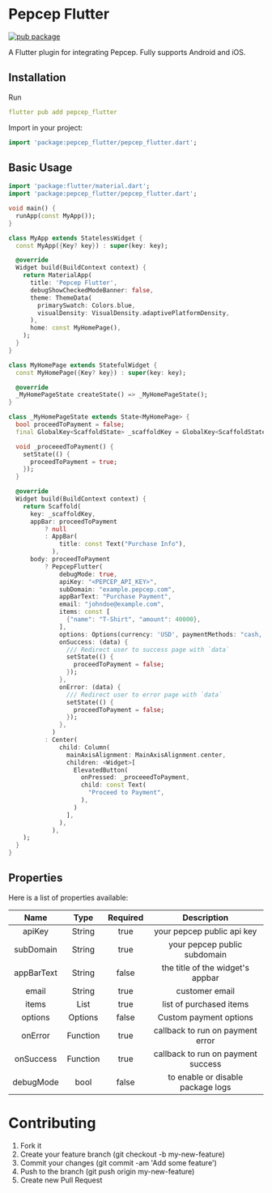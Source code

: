 # Pepcep Flutter

[![pub package](https://img.shields.io/pub/v/pepcep_flutter.svg)](https://pub.dartlang.org/packages/pepcep_flutter)

A Flutter plugin for integrating Pepcep. Fully supports Android and iOS.


## Installation

Run

```yaml
flutter pub add pepcep_flutter
```

Import in your project:

```dart
import 'package:pepcep_flutter/pepcep_flutter.dart';
```

## Basic Usage

```dart
import 'package:flutter/material.dart';
import 'package:pepcep_flutter/pepcep_flutter.dart';

void main() {
  runApp(const MyApp());
}

class MyApp extends StatelessWidget {
  const MyApp({Key? key}) : super(key: key);

  @override
  Widget build(BuildContext context) {
    return MaterialApp(
      title: 'Pepcep Flutter',
      debugShowCheckedModeBanner: false,
      theme: ThemeData(
        primarySwatch: Colors.blue,
        visualDensity: VisualDensity.adaptivePlatformDensity,
      ),
      home: const MyHomePage(),
    );
  }
}

class MyHomePage extends StatefulWidget {
  const MyHomePage({Key? key}) : super(key: key);

  @override
  _MyHomePageState createState() => _MyHomePageState();
}

class _MyHomePageState extends State<MyHomePage> {
  bool proceedToPayment = false;
  final GlobalKey<ScaffoldState> _scaffoldKey = GlobalKey<ScaffoldState>();

  void _proceeedToPayment() {
    setState(() {
      proceedToPayment = true;
    });
  }

  @override
  Widget build(BuildContext context) {
    return Scaffold(
      key: _scaffoldKey,
      appBar: proceedToPayment
          ? null
          : AppBar(
              title: const Text("Purchase Info"),
            ),
      body: proceedToPayment
          ? PepcepFlutter(
              debugMode: true,
              apiKey: "<PEPCEP_API_KEY>",
              subDomain: "example.pepcep.com",
              appBarText: "Purchase Payment",
              email: "johndoe@example.com",
              items: const [
                {"name": "T-Shirt", "amount": 40000},
              ],
              options: Options(currency: 'USD', paymentMethods: "cash, banktransfer"),
              onSuccess: (data) {
                /// Redirect user to success page with `data`
                setState(() {
                  proceedToPayment = false;
                });
              },
              onError: (data) {
                /// Redirect user to error page with `data`
                setState(() {
                  proceedToPayment = false;
                });
              },
            )
          : Center(
              child: Column(
                mainAxisAlignment: MainAxisAlignment.center,
                children: <Widget>[
                  ElevatedButton(
                    onPressed: _proceeedToPayment,
                    child: const Text(
                      "Proceed to Payment",
                    ),
                  )
                ],
              ),
            ),
    );
  }
}
```


## Properties

Here is a list of properties available:

|          Name          |   Type   | Required |                            Description                            |
| :--------------------: | :------: | :------: | :---------------------------------------------------------------: |
|       apiKey           |  String  |   true   |                     your pepcep public api key                    |
|       subDomain        |  String  |   true   |                     your pepcep public subdomain                  |
|       appBarText       |  String  |  false   |                 the title of the widget's appbar                  |
|        email           |  String  |   true   |                         customer email                            |
|        items           |   List   |   true   |                     list of purchased items                       |
|       options          |  Options |   false  |                     Custom payment options                        |
|       onError          | Function |   true   |                 callback to run on payment error                  |
|       onSuccess        | Function |   true   |                callback to run on payment success                 |
|       debugMode        |   bool   |  false   |                 to enable or disable package logs                 |


# Contributing

1. Fork it
2. Create your feature branch (git checkout -b my-new-feature)
3. Commit your changes (git commit -am 'Add some feature')
4. Push to the branch (git push origin my-new-feature)
5. Create new Pull Request
